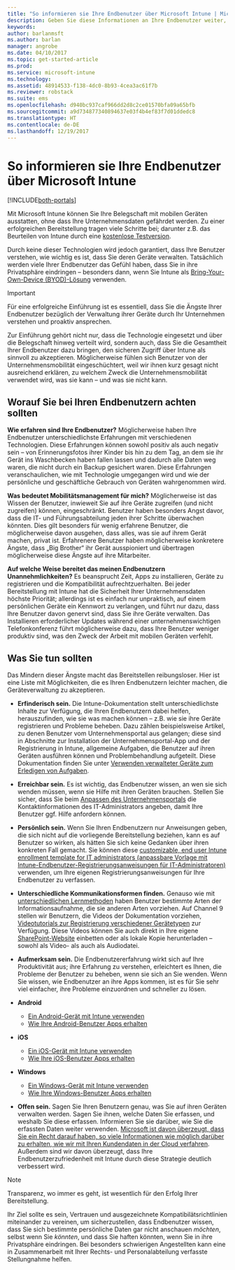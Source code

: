 ```yaml
---
title: "So informieren sie Ihre Endbenutzer über Microsoft Intune | Microsoft Intune"
description: Geben Sie diese Informationen an Ihre Endbenutzer weiter, damit Ihre Intune-Bereitstellung Erfolg hat.
keywords: 
author: barlanmsft
ms.author: barlan
manager: angrobe
ms.date: 04/10/2017
ms.topic: get-started-article
ms.prod: 
ms.service: microsoft-intune
ms.technology: 
ms.assetid: 48914533-f138-4dc0-8b93-4cea3ac61f7b
ms.reviewer: robstack
ms.suite: ems
ms.openlocfilehash: d940bc937caf966dd2d8c2ce01570bfa09a65bfb
ms.sourcegitcommit: a9d734877340894637e03f4b4ef83f7d01ddedc8
ms.translationtype: HT
ms.contentlocale: de-DE
ms.lasthandoff: 12/19/2017
---
```

# <a name="how-to-educate-your-end-users-about-microsoft-intune"></a>So informieren sie Ihre Endbenutzer über Microsoft Intune

[!INCLUDE[both-portals](./includes/note-for-both-portals.md)]

Mit Microsoft Intune können Sie Ihre Belegschaft mit mobilen Geräten ausstatten, ohne dass Ihre Unternehmensdaten gefährdet werden. Zu einer erfolgreichen Bereitstellung tragen viele Schritte bei; darunter z.B. das Beurteilen von Intune durch eine [kostenlose Testversion](app-sdk.md).

Durch keine dieser Technologien wird jedoch garantiert, dass Ihre Benutzer verstehen, wie wichtig es ist, dass Sie deren Geräte verwalten. Tatsächlich werden viele Ihrer Endbenutzer das Gefühl haben, dass Sie in ihre Privatsphäre eindringen – besonders dann, wenn Sie Intune als [Bring-Your-Own-Device (BYOD)-Lösung](/enterprise-mobility-security/solutions/byod-design-considerations-guide) verwenden.

> [!Important]
> Für eine erfolgreiche Einführung ist es essentiell, dass Sie die Ängste Ihrer Endbenutzer bezüglich der Verwaltung ihrer Geräte durch Ihr Unternehmen verstehen und proaktiv ansprechen.

Zur Einführung gehört nicht nur, dass die Technologie eingesetzt und über die Belegschaft hinweg verteilt wird, sondern auch, dass Sie die Gesamtheit Ihrer Endbenutzer dazu bringen, den sicheren Zugriff über Intune als sinnvoll zu akzeptieren. Möglicherweise fühlen sich Benutzer von der Unternehmensmobilität eingeschüchtert, weil wir ihnen kurz gesagt nicht ausreichend erklären, zu welchem Zweck die Unternehmensmobilität verwendet wird, was sie kann – und was sie nicht kann.

## <a name="things-to-consider-about-your-end-users"></a>Worauf Sie bei Ihren Endbenutzern achten sollten

__Wie erfahren sind Ihre Endbenutzer?__ Möglicherweise haben Ihre Endbenutzer unterschiedlichste Erfahrungen mit verschiedenen Technologien. Diese Erfahrungen können sowohl positiv als auch negativ sein – von Erinnerungsfotos ihrer Kinder bis hin zu dem Tag, an dem sie ihr Gerät ins Waschbecken haben fallen lassen und dadurch alle Daten weg waren, die nicht durch ein Backup gesichert waren. Diese Erfahrungen veranschaulichen, wie mit Technologie umgegangen wird und wie der persönliche und geschäftliche Gebrauch von Geräten wahrgenommen wird.

__Was bedeutet Mobilitätsmanagement für mich?__ Möglicherweise ist das Wissen der Benutzer, inwieweit Sie auf ihre Geräte zugreifen (und nicht zugreifen) können, eingeschränkt. Benutzer haben besonders Angst davor, dass die IT- und Führungsabteilung jeden ihrer Schritte überwachen könnten. Dies gilt besonders für wenig erfahrene Benutzer, die möglicherweise davon ausgehen, dass alles, was sie auf ihrem Gerät machen, privat ist. Erfahrenere Benutzer haben möglicherweise konkretere Ängste, dass „Big Brother“ ihr Gerät ausspioniert und übertragen möglicherweise diese Ängste auf ihre Mitarbeiter.

__Auf welche Weise bereitet das meinen Endbenutzern Unannehmlichkeiten?__ Es beansprucht Zeit, Apps zu installieren, Geräte zu registrieren und die Kompatibilität aufrechtzuerhalten. Bei jeder Bereitstellung mit Intune hat die Sicherheit Ihrer Unternehmensdaten höchste Priorität; allerdings ist es einfach nur unpraktisch, auf einem persönlichen Geräte ein Kennwort zu verlangen, und führt nur dazu, dass Ihre Benutzer davon genervt sind, dass Sie ihre Geräte verwalten. Das Installieren erforderlicher Updates während einer unternehmenswichtigen Telefonkonferenz führt möglicherweise dazu, dass Ihre Benutzer weniger produktiv sind, was den Zweck der Arbeit mit mobilen Geräten verfehlt.

## <a name="things-you-should-do"></a>Was Sie tun sollten

Das Mindern dieser Ängste macht das Bereitstellen reibungsloser. Hier ist eine Liste mit Möglichkeiten, die es Ihren Endbenutzern leichter machen, die Geräteverwaltung zu akzeptieren.

* __Erfinderisch sein.__ Die Intune-Dokumentation stellt unterschiedlichste Inhalte zur Verfügung, die Ihren Endbenutzern dabei helfen, herauszufinden, wie sie was machen können – z.B. wie sie ihre Geräte registrieren und Probleme beheben. Dazu zählen beispielsweise Artikel, zu denen Benutzer vom Unternehmensportal aus gelangen; diese sind in Abschnitte zur Installation der Unternehmensportal-App und der Registrierung in Intune, allgemeine Aufgaben, die Benutzer auf ihren Geräten ausführen können und Problembehandlung aufgeteilt. Diese Dokumentation finden Sie unter [Verwenden verwalteter Geräte zum Erledigen von Aufgaben](/intune-user-help/use-managed-devices-to-get-work-done).

* __Erreichbar sein.__ Es ist wichtig, das Endbenutzer wissen, an wen sie sich wenden müssen, wenn sie Hilfe mit ihren Geräten brauchen. Stellen Sie sicher, dass Sie beim [Anpassen des Unternehmensportals](company-portal-customize.md) die Kontaktinformationen des IT-Administrators angeben, damit Ihre Benutzer ggf. Hilfe anfordern können.

* __Persönlich sein.__ Wenn Sie Ihren Endbenutzern nur Anweisungen geben, die sich nicht auf die vorliegende Bereitstellung beziehen, kann es auf Benutzer so wirken, als hätten Sie sich keine Gedanken über ihren konkreten Fall gemacht. Sie können diese [customizable, end user Intune enrollment template for IT administrators (anpassbare Vorlage mit Intune-Endbenutzer-Registrierungsanweisungen für IT-Administratoren)](https://gallery.technet.microsoft.com/office/Intune-End-User-Enrollment-3a0c9b0c) verwenden, um Ihre eigenen Registrierungsanweisungen für Ihre Endbenutzer zu verfassen.

* __Unterschiedliche Kommunikationsformen finden.__ Genauso wie mit [unterschiedlichen Lernmethoden](https://www.umassd.edu/dss/resources/facultystaff/howtoteachandaccommodate/howtoaccommodatedifferentlearningstyles/) haben Benutzer bestimmte Arten der Informationsaufnahme, die sie anderen Arten vorziehen. Auf Channel 9 stellen wir Benutzern, die Videos der Dokumentation vorziehen, [Videotutorials zur Registrierung verschiedener Gerätetypen](https://channel9.msdn.com/Series/IntuneEnrollment) zur Verfügung. Diese Videos können Sie auch direkt in Ihre eigene [SharePoint-Website](https://support.office.com/article/Embed-a-video-from-Office-365-Video-59e19984-c34e-4be8-889b-f6fa93910581) einbetten oder als lokale Kopie herunterladen – sowohl als Video- als auch als Audiodatei.

* __Aufmerksam sein.__ Die Endbenutzererfahrung wirkt sich auf Ihre Produktivität aus; ihre Erfahrung zu verstehen, erleichtert es Ihnen, die Probleme der Benutzer zu beheben, wenn sie sich an Sie wenden. Wenn Sie wissen, wie Endbenutzer an ihre Apps kommen, ist es für Sie sehr viel einfacher, ihre Probleme einzuordnen und schneller zu lösen.

* **Android**
  * [Ein Android-Gerät mit Intune verwenden](/intune-user-help/using-your-android-device-with-intune)
  * [Wie Ihre Android-Benutzer Apps erhalten](end-user-apps-android.md)

* **iOS**
  * [Ein iOS-Gerät mit Intune verwenden](/intune-user-help/using-your-ios-device-with-intune)
  * [Wie Ihre iOS-Benutzer Apps erhalten](end-user-apps-ios.md)

* **Windows**
  * [Ein Windows-Gerät mit Intune verwenden](/intune-user-help/using-your-windows-device-with-intune)
  * [Wie Ihre Windows-Benutzer Apps erhalten](end-user-apps-windows.md)

* __Offen sein.__ Sagen Sie Ihren Benutzern genau, was Sie auf ihren Geräten verwalten werden. Sagen Sie ihnen, welche Daten Sie erfassen, und weshalb Sie diese erfassen. Informieren Sie sie darüber, wie Sie die erfassten Daten weiter verwenden. [Microsoft ist davon überzeugt, dass Sie ein Recht darauf haben, so viele Informationen wie möglich darüber zu erhalten, wie wir mit Ihren Kundendaten in der Cloud verfahren](https://www.microsoft.com/trustcenter/about/transparency). Außerdem sind wir davon überzeugt, dass Ihre Endbenutzerzufriedenheit mit Intune durch diese Strategie deutlich verbessert wird.

>[!Note]
> Transparenz, wo immer es geht, ist wesentlich für den Erfolg Ihrer Bereitstellung.

Ihr Ziel sollte es sein, Vertrauen und ausgezeichnete Kompatibilätsrichtlinien miteinander zu vereinen, um sicherzustellen, dass Endbenutzer wissen, dass Sie sich bestimmte persönliche Daten gar nicht anschauen *möchten*, selbst wenn Sie *könnten*, und dass Sie haften könnten, wenn Sie in ihre Privatsphäre eindringen. Bei besonders schwierigen Angestellten kann eine in Zusammenarbeit mit Ihrer Rechts- und Personalabteilung verfasste Stellungnahme helfen.
